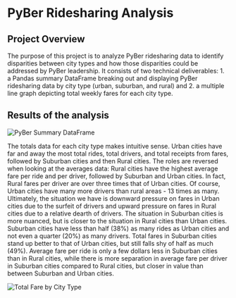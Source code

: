 # PyBer Ridesharing Analysis

## Project Overview
The purpose of this project is to analyze PyBer ridesharing data to identify disparities between city types and how those disparities could be addressed by PyBer leadership. It consists of two technical deliverables: 1. a Pandas summary DataFrame breaking out and displaying PyBer ridesharing data by city type (urban, suburban, and rural) and 2. a multiple line graph depicting total weekly fares for each city type.

## Results of the analysis
![PyBer Summary DataFrame](analysis/PyBer_Summary_DataFrame.png)

The totals data for each city type makes intuitive sense. Urban cities have far and away the most total rides, total drivers, and total receipts from fares, followed by Suburban cities and then Rural cities. The roles are reversed when looking at the averages data: Rural cities have the highest average fare per ride and per driver, followed by Suburban and Urban cities. In fact, Rural fares per driver are over three times that of Urban cities. Of course, Urban cities have many more drivers than rural areas - 13 times as many. Ultimately, the situation we have is downward pressure on fares in Urban cities due to the surfeit of drivers and upward pressure on fares in Rural cities due to a relative dearth of drivers. The situation in Suburban cities is more nuanced, but is closer to the situation in Rural cities than Urban cities. Suburban cities have less than half (38%) as many rides as Urban cities and not even a quarter (20%) as many drivers. Total fares in Suburban cities stand up better to that of Urban cities, but still falls shy of half as much (49%). Average fare per ride is only a few dollars less in Suburban cities than in Rural cities, while there is more separation in average fare per driver in Suburban cities compared to Rural cities, but closer in value than between Suburban and Urban cities.

![Total Fare by City Type](analysis/Total_Fare_by_City_Type.png)


